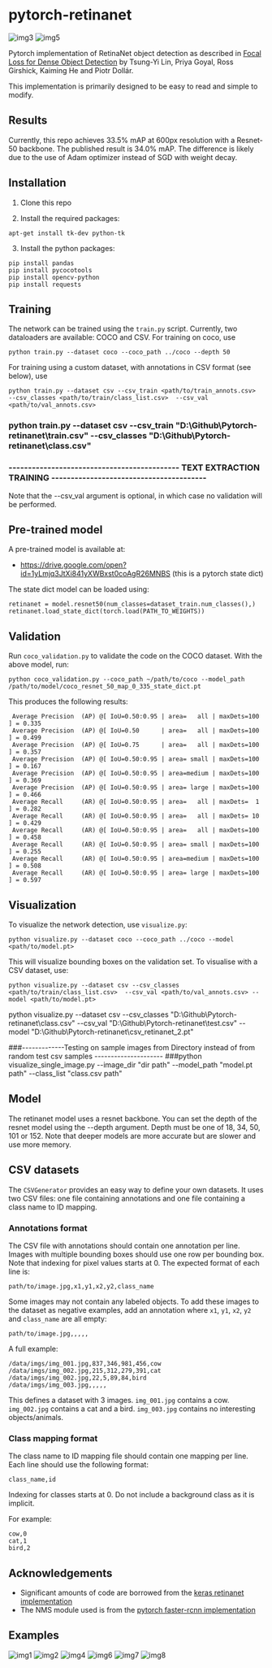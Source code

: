 # pytorch-retinanet

![img3](https://github.com/yhenon/pytorch-retinanet/blob/master/images/3.jpg)
![img5](https://github.com/yhenon/pytorch-retinanet/blob/master/images/5.jpg)

Pytorch  implementation of RetinaNet object detection as described in [Focal Loss for Dense Object Detection](https://arxiv.org/abs/1708.02002) by Tsung-Yi Lin, Priya Goyal, Ross Girshick, Kaiming He and Piotr Dollár.

This implementation is primarily designed to be easy to read and simple to modify.

## Results
Currently, this repo achieves 33.5% mAP at 600px resolution with a Resnet-50 backbone. The published result is 34.0% mAP. The difference is likely due to the use of Adam optimizer instead of SGD with weight decay.

## Installation

1) Clone this repo

2) Install the required packages:

```
apt-get install tk-dev python-tk
```

3) Install the python packages:
	
```
pip install pandas
pip install pycocotools
pip install opencv-python
pip install requests

```

## Training

The network can be trained using the `train.py` script. Currently, two dataloaders are available: COCO and CSV. For training on coco, use

```
python train.py --dataset coco --coco_path ../coco --depth 50
```

For training using a custom dataset, with annotations in CSV format (see below), use

```
python train.py --dataset csv --csv_train <path/to/train_annots.csv>  --csv_classes <path/to/train/class_list.csv>  --csv_val <path/to/val_annots.csv>
```
### python train.py --dataset csv --csv_train "D:\\Github\\Pytorch-retinanet\\train.csv" --csv_classes "D:\\Github\\Pytorch-retinanet\\class.csv"
### -------------------------------------------- TEXT EXTRACTION TRAINING ----------------------------------------
Note that the --csv_val argument is optional, in which case no validation will be performed.

## Pre-trained model

A pre-trained model is available at: 
- https://drive.google.com/open?id=1yLmjq3JtXi841yXWBxst0coAgR26MNBS (this is a pytorch state dict)

The state dict model can be loaded using:

```
retinanet = model.resnet50(num_classes=dataset_train.num_classes(),)
retinanet.load_state_dict(torch.load(PATH_TO_WEIGHTS))
```

## Validation

Run `coco_validation.py` to validate the code on the COCO dataset. With the above model, run:

`python coco_validation.py --coco_path ~/path/to/coco --model_path /path/to/model/coco_resnet_50_map_0_335_state_dict.pt`

This produces the following results:

```
 Average Precision  (AP) @[ IoU=0.50:0.95 | area=   all | maxDets=100 ] = 0.335
 Average Precision  (AP) @[ IoU=0.50      | area=   all | maxDets=100 ] = 0.499
 Average Precision  (AP) @[ IoU=0.75      | area=   all | maxDets=100 ] = 0.357
 Average Precision  (AP) @[ IoU=0.50:0.95 | area= small | maxDets=100 ] = 0.167
 Average Precision  (AP) @[ IoU=0.50:0.95 | area=medium | maxDets=100 ] = 0.369
 Average Precision  (AP) @[ IoU=0.50:0.95 | area= large | maxDets=100 ] = 0.466
 Average Recall     (AR) @[ IoU=0.50:0.95 | area=   all | maxDets=  1 ] = 0.282
 Average Recall     (AR) @[ IoU=0.50:0.95 | area=   all | maxDets= 10 ] = 0.429
 Average Recall     (AR) @[ IoU=0.50:0.95 | area=   all | maxDets=100 ] = 0.458
 Average Recall     (AR) @[ IoU=0.50:0.95 | area= small | maxDets=100 ] = 0.255
 Average Recall     (AR) @[ IoU=0.50:0.95 | area=medium | maxDets=100 ] = 0.508
 Average Recall     (AR) @[ IoU=0.50:0.95 | area= large | maxDets=100 ] = 0.597
```

## Visualization

To visualize the network detection, use `visualize.py`:

``` 
python visualize.py --dataset coco --coco_path ../coco --model <path/to/model.pt>
```
This will visualize bounding boxes on the validation set. To visualise with a CSV dataset, use:

```
python visualize.py --dataset csv --csv_classes <path/to/train/class_list.csv>  --csv_val <path/to/val_annots.csv> --model <path/to/model.pt>
```
python visualize.py --dataset csv --csv_classes "D:\\Github\\Pytorch-retinanet\\class.csv"  --csv_val "D:\\Github\\Pytorch-retinanet\\test.csv" --model "D:\\Github\\Pytorch-retinanet\\csv_retinanet_2.pt"

###-------------Testing on sample images from Directory instead of from random test csv samples ---------------------
###python visualize_single_image.py --image_dir "dir path" --model_path "model.pt path" --class_list "class.csv path" 


## Model

The retinanet model uses a resnet backbone. You can set the depth of the resnet model using the --depth argument. Depth must be one of 18, 34, 50, 101 or 152. Note that deeper models are more accurate but are slower and use more memory.

## CSV datasets
The `CSVGenerator` provides an easy way to define your own datasets.
It uses two CSV files: one file containing annotations and one file containing a class name to ID mapping.

### Annotations format
The CSV file with annotations should contain one annotation per line.
Images with multiple bounding boxes should use one row per bounding box.
Note that indexing for pixel values starts at 0.
The expected format of each line is:
```
path/to/image.jpg,x1,y1,x2,y2,class_name
```

Some images may not contain any labeled objects.
To add these images to the dataset as negative examples,
add an annotation where `x1`, `y1`, `x2`, `y2` and `class_name` are all empty:
```
path/to/image.jpg,,,,,
```

A full example:
```
/data/imgs/img_001.jpg,837,346,981,456,cow
/data/imgs/img_002.jpg,215,312,279,391,cat
/data/imgs/img_002.jpg,22,5,89,84,bird
/data/imgs/img_003.jpg,,,,,
```

This defines a dataset with 3 images.
`img_001.jpg` contains a cow.
`img_002.jpg` contains a cat and a bird.
`img_003.jpg` contains no interesting objects/animals.


### Class mapping format
The class name to ID mapping file should contain one mapping per line.
Each line should use the following format:
```
class_name,id
```

Indexing for classes starts at 0.
Do not include a background class as it is implicit.

For example:
```
cow,0
cat,1
bird,2
```

## Acknowledgements

- Significant amounts of code are borrowed from the [keras retinanet implementation](https://github.com/fizyr/keras-retinanet)
- The NMS module used is from the [pytorch faster-rcnn implementation](https://github.com/ruotianluo/pytorch-faster-rcnn)

## Examples

![img1](https://github.com/yhenon/pytorch-retinanet/blob/master/images/1.jpg)
![img2](https://github.com/yhenon/pytorch-retinanet/blob/master/images/2.jpg)
![img4](https://github.com/yhenon/pytorch-retinanet/blob/master/images/4.jpg)
![img6](https://github.com/yhenon/pytorch-retinanet/blob/master/images/6.jpg)
![img7](https://github.com/yhenon/pytorch-retinanet/blob/master/images/7.jpg)
![img8](https://github.com/yhenon/pytorch-retinanet/blob/master/images/8.jpg)

